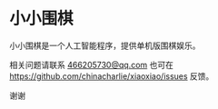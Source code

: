 # 小小围棋

小小围棋是一个人工智能程序，提供单机版围棋娱乐。

相关问题请联系 466205730@qq.com
也可在 https://github.com/chinacharlie/xiaoxiao/issues 反馈。

谢谢

